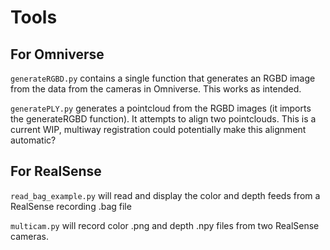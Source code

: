 # Tools

## For Omniverse

`generateRGBD.py` contains a single function that generates an RGBD image from the data from the cameras in Omniverse. This works as intended.

`generatePLY.py` generates a pointcloud from the RGBD images (it imports the generateRGBD function). It attempts to align two pointclouds. This is a current WIP, multiway registration could potentially make this alignment automatic?

## For RealSense

`read_bag_example.py` will read and display the color and depth feeds from a RealSense recording .bag file

`multicam.py` will record color .png and depth .npy files from two RealSense cameras.
